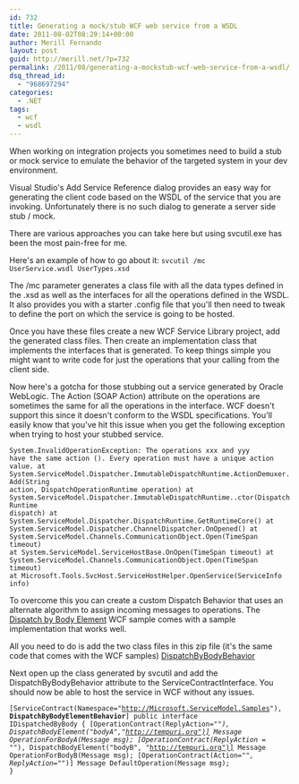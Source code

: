 ```yaml
---
id: 732
title: Generating a mock/stub WCF web service from a WSDL
date: 2011-08-02T08:29:14+00:00
author: Merill Fernando
layout: post
guid: http://merill.net/?p=732
permalink: /2011/08/generating-a-mockstub-wcf-web-service-from-a-wsdl/
dsq_thread_id:
  - "968697294"
categories:
  - .NET
tags:
  - wcf
  - wsdl
---
```

When working on integration projects you sometimes need to build a stub or mock service to emulate the behavior of the targeted system in your dev environment.

Visual Studio's Add Service Reference dialog provides an easy way for generating the client code based on the WSDL of the service that you are invoking. Unfortunately there is no such dialog to generate a server side stub / mock.

There are various approaches you can take here but using svcutil.exe has been the most pain-free for me. 

Here's an example of how to go about it:
<code>svcutil /mc UserService.wsdl UserTypes.xsd</code>

The /mc parameter generates a class file with all the data types defined in the .xsd as well as the interfaces for all the operations defined in the WSDL. It also provides you with a starter .config file that you'll then need to tweak to define the port on which the service is going to be hosted.

Once you have these files create a new WCF Service Library project, add the generated class files. Then create an implementation class that implements the interfaces that is generated. To keep things simple you might want to write code for just the operations that your calling from the client side.

Now here's a gotcha for those stubbing out a service generated by Oracle WebLogic. The Action (SOAP Action) attribute on the operations are sometimes the same for all the operations in the interface. WCF doesn't support this since it doesn't conform to the WSDL specifications. You'll easily know that you've hit this issue when you get the following exception when trying to host your stubbed service.

<code>System.InvalidOperationException: The operations xxx and yyy have the same action ().  Every operation must have a unique action value.
   at System.ServiceModel.Dispatcher.ImmutableDispatchRuntime.ActionDemuxer.Add(String action, DispatchOperationRuntime operation)
   at System.ServiceModel.Dispatcher.ImmutableDispatchRuntime..ctor(DispatchRuntime dispatch)
   at System.ServiceModel.Dispatcher.DispatchRuntime.GetRuntimeCore()
   at System.ServiceModel.Dispatcher.ChannelDispatcher.OnOpened()
   at System.ServiceModel.Channels.CommunicationObject.Open(TimeSpan timeout)
   at System.ServiceModel.ServiceHostBase.OnOpen(TimeSpan timeout)
   at System.ServiceModel.Channels.CommunicationObject.Open(TimeSpan timeout)
   at Microsoft.Tools.SvcHost.ServiceHostHelper.OpenService(ServiceInfo info)
</code>

To overcome this you can create a custom Dispatch Behavior that uses an alternate algorithm to assign incoming messages to operations. The <a href="http://msdn.microsoft.com/en-us/library/aa395223.aspx">Dispatch by Body Element</a> WCF sample comes with a sample implementation that works well. 

All you need to do is add the two class files in this zip file (it's the same code that comes with the WCF samples) <a href='http://merill.net/wp-content/uploads/2011/08/Contracts.zip'>DispatchByBodyBehavior</a>

Next open up the class generated by svcutil and add the DispatchByBodyBehavior attribute to the ServiceContractInterface. You should now be able to host the service in WCF without any issues.

<code>[ServiceContract(Namespace="http://Microsoft.ServiceModel.Samples"),
                            <strong>DispatchByBodyElementBehavior</strong>]
public interface IDispatchedByBody
{
    [OperationContract(ReplyAction="*"), 
     DispatchBodyElement("bodyA","http://tempuri.org")]
    Message OperationForBodyA(Message msg);
    [OperationContract(ReplyAction = "*"), 
     DispatchBodyElement("bodyB", "http://tempuri.org")]
    Message OperationForBodyB(Message msg);
    [OperationContract(Action="*", ReplyAction="*")]
    Message DefaultOperation(Message msg);
}</code>